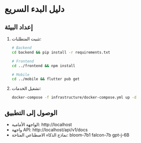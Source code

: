 # دليل البدء السريع

## إعداد البيئة

1. تثبيت المتطلبات:
   ```bash
   # Backend
   cd backend && pip install -r requirements.txt
   
   # Frontend
   cd ../frontend && npm install
   
   # Mobile
   cd ../mobile && flutter pub get
   ```

2. تشغيل الخدمات:
   ```bash
   docker-compose -f infrastructure/docker-compose.yml up -d
   ```

## الوصول إلى التطبيق

- الواجهة الأمامية: http://localhost
- واجهة API: http://localhost/api/v1/docs
- نماذج الذكاء الاصطناعي المتاحة: bloom-7b1 falcon-7b gpt-j-6B
